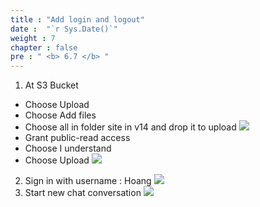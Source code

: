 ```yaml
---
title : "Add login and logout"
date :  "`r Sys.Date()`" 
weight : 7
chapter : false
pre : " <b> 6.7 </b> "
---
```


1. At S3 Bucket
- Choose Upload
- Choose Add files
- Choose all in folder site in v14 and drop it to upload
![](../../WorkShop2/06.identity/6.7.login-logout/384.png?featherlight=false&width=50pc)
- Grant public-read access
- Choose I understand
- Choose Upload
![](../../WorkShop2/06.identity/6.7.login-logout/385.png?featherlight=false&width=50pc)
2. Sign in with username : Hoang
![](../../WorkShop2/06.identity/6.7.login-logout/386.png?featherlight=false&width=50pc)
3. Start new chat conversation
![](../../WorkShop2/06.identity/6.7.login-logout/387.png?featherlight=false&width=50pc)